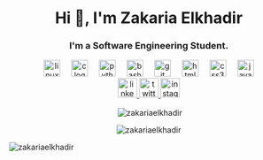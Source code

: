 <h1 align="center">Hi 👋, I'm Zakaria Elkhadir</h1>
<h3 align="center">I'm a <b>Software Engineering</b> Student.</h3>

<div align="center">
  <img src="https://cdn.jsdelivr.net/gh/devicons/devicon/icons/linux/linux-original.svg" height="30" alt="linux logo"  />
  <img width="12" />
  <img src="https://cdn.jsdelivr.net/gh/devicons/devicon/icons/c/c-original.svg" height="30" alt="c logo"  />
  <img width="12" />
  <img src="https://cdn.jsdelivr.net/gh/devicons/devicon/icons/python/python-original.svg" height="30" alt="python logo"  />
  <img width="12" />
  <img src="https://cdn.jsdelivr.net/gh/devicons/devicon/icons/bash/bash-original.svg" height="30" alt="bash logo"  />
  <img width="12" />
  <img src="https://cdn.jsdelivr.net/gh/devicons/devicon/icons/git/git-original.svg" height="30" alt="git logo"  />
  <img width="12" />
  <img src="https://cdn.jsdelivr.net/gh/devicons/devicon/icons/html5/html5-original.svg" height="30" alt="html5 logo"  />
  <img width="12" />
  <img src="https://cdn.jsdelivr.net/gh/devicons/devicon/icons/css3/css3-original.svg" height="30" alt="css3 logo"  />
  <img width="12" />
  <img src="https://cdn.jsdelivr.net/gh/devicons/devicon/icons/javascript/javascript-original.svg" height="30" alt="javascript logo"  />
</div>


<div align="center">
  <a href="https://www.linkedin.com/in/zakaria-elkhadir-542118279/" target="_blank">
    <img src="https://img.shields.io/static/v1?message=LinkedIn&logo=linkedin&label=&color=0077B5&logoColor=white&labelColor=&style=for-the-badge" height="35" alt="linkedin logo"  />
  </a>
  <a href="https://twitter.com/ZakariaElkhadi5" target="_blank">
    <img src="https://img.shields.io/static/v1?message=Twitter&logo=twitter&label=&color=1DA1F2&logoColor=white&labelColor=&style=for-the-badge" height="35" alt="twitter logo"  />
  </a>
  <a href="https://www.instagram.com/zakariaelkhadir?igsh=ODA1NTc5OTg5Nw==" target="_blank">
    <img src="https://img.shields.io/static/v1?message=Instagram&logo=instagram&label=&color=E4405F&logoColor=white&labelColor=&style=for-the-badge" height="35" alt="instagram logo"  />
  </a>
</div>

<div align="center">

<p><center>&nbsp;<img align="center" src="https://github-readme-stats.vercel.app/api?username=zakariaelkhadir&show_icons=true&locale=en" alt="zakariaelkhadir" /></center></p>

<p><img align="center" src="https://github-readme-streak-stats.herokuapp.com/?user=zakariaelkhadir&" alt="zakariaelkhadir" /></p>


<p><img align="left" src="https://github-readme-stats.vercel.app/api/top-langs?username=zakariaelkhadir&show_icons=true&locale=en&layout=compact" alt="zakariaelkhadir" /></p>

</div>
